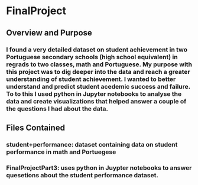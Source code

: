 # FinalProject
## Overview and Purpose
### I found a very detailed dataset on student achievement in two Portuguese secondary schools (high school equivalent) in regrads to two classes, math and Portuguese. My purpose with this project was to dig deeper into the data and reach a greater understanding of student achievement. I wanted to better understand and predict student acedemic success and failure. To to this I used python in Jupyter notebooks to analyse the data and create visualizations that helped answer a couple of the questions I had about the data.
## Files Contained
### student+performance: dataset containing data on student performance in math and Portuegese 
### FinalProjectPart3: uses python in Juypter notebooks to answer quesetions about the student performance dataset.
